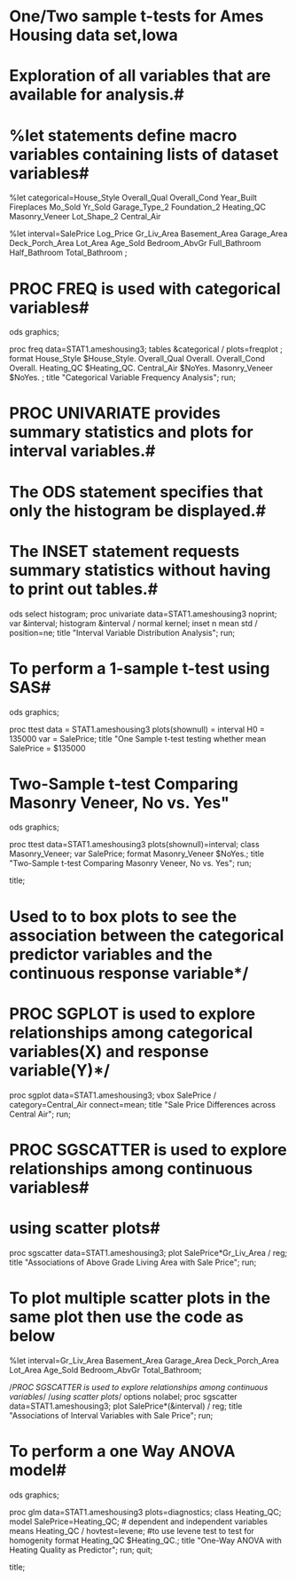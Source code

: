 
# One/Two sample t-tests for Ames Housing data set,Iowa



# Exploration of all variables that are available for analysis.#
# %let statements define macro variables containing lists of dataset variables#

%let categorical=House_Style Overall_Qual Overall_Cond Year_Built 
         Fireplaces Mo_Sold Yr_Sold Garage_Type_2 Foundation_2 
         Heating_QC Masonry_Veneer Lot_Shape_2 Central_Air
         
%let interval=SalePrice Log_Price Gr_Liv_Area Basement_Area 
         Garage_Area Deck_Porch_Area Lot_Area Age_Sold Bedroom_AbvGr 
         Full_Bathroom Half_Bathroom Total_Bathroom ;
         
         
         
        
# PROC FREQ is used with categorical variables#
ods graphics;

proc freq data=STAT1.ameshousing3;
    tables &categorical / plots=freqplot ;
    format House_Style $House_Style.
           Overall_Qual Overall.
           Overall_Cond Overall.
           Heating_QC $Heating_QC.
           Central_Air $NoYes.
           Masonry_Veneer $NoYes.
           ;
    title "Categorical Variable Frequency Analysis";
run; 



# PROC UNIVARIATE provides summary statistics and plots for interval variables.#
# The ODS statement specifies that only the histogram be displayed.#
# The INSET statement requests summary statistics without having to print out tables.#

ods select histogram;
proc univariate data=STAT1.ameshousing3 noprint;
    var &interval;
    histogram &interval / normal kernel;
    inset n mean std / position=ne;
    title "Interval Variable Distribution Analysis";
run;


# To perform a 1-sample t-test using SAS#

ods graphics;

proc ttest data = STAT1.ameshousing3
           plots(shownull) =  interval
           H0 = 135000
     var = SalePrice;
     title "One Sample t-test testing whether mean SalePrice = $135000
     
# Two-Sample t-test Comparing Masonry Veneer, No vs. Yes"    
ods graphics;

proc ttest data=STAT1.ameshousing3 plots(shownull)=interval;
    class Masonry_Veneer;
    var SalePrice;
    format Masonry_Veneer $NoYes.;
    title "Two-Sample t-test Comparing Masonry Veneer, No vs. Yes";
run;

title;



# Used to to box plots to see the association between the categorical predictor variables and the continuous response variable*/

# PROC SGPLOT is used to explore relationships among categorical variables(X) and response variable(Y)*/

proc sgplot data=STAT1.ameshousing3;
    vbox SalePrice / category=Central_Air 
                     connect=mean;
    title "Sale Price Differences across Central Air";
run;


# PROC SGSCATTER is used to explore relationships among continuous variables#
# using scatter plots#
proc sgscatter data=STAT1.ameshousing3;
    plot SalePrice*Gr_Liv_Area / reg;
    title "Associations of Above Grade Living Area with Sale Price";
run;


# To plot multiple scatter plots in the same plot then use the code as below
%let interval=Gr_Liv_Area Basement_Area Garage_Area Deck_Porch_Area 
         Lot_Area Age_Sold Bedroom_AbvGr Total_Bathroom;

/*PROC SGSCATTER is used to explore relationships among continuous variables*/
/*using scatter plots*/
options nolabel;
proc sgscatter data=STAT1.ameshousing3;
    plot SalePrice*(&interval) / reg;
    title "Associations of Interval Variables with Sale Price";
run;



# To perform a one Way ANOVA model#

ods graphics;

proc glm data=STAT1.ameshousing3 plots=diagnostics;
    class Heating_QC;
    model SalePrice=Heating_QC; # dependent and independent variables
    means Heating_QC / hovtest=levene; #to use levene test to test for homogenity
    format Heating_QC $Heating_QC.;
    title "One-Way ANOVA with Heating Quality as Predictor";
run;
quit;

title;



